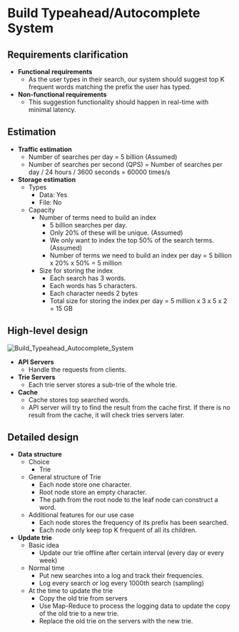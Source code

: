 # Build Typeahead/Autocomplete System

## Requirements clarification
- **Functional requirements**
   - As the user types in their search, our system should suggest top K frequent words matching the prefix the user has typed.
- **Non-functional requirements**
   - This suggestion functionality should happen in real-time with minimal latency.

## Estimation
- **Traffic estimation**
   - Number of searches per day = 5 billion (Assumed)
   - Number of searches per second (QPS) = Number of searches per day / 24 hours / 3600 seconds = 60000 times/s
- **Storage estimation**
   - Types
      - Data: Yes
      - File: No
   - Capacity
      - Number of terms need to build an index
         - 5 billion searches per day.
         - Only 20% of these will be unique. (Assumed)
         - We only want to index the top 50% of the search terms. (Assumed)
         - Number of terms we need to build an index per day = 5 billion x 20% x 50% = 5 million
      - Size for storing the index
         - Each search has 3 words.
         - Each words has 5 characters.
         - Each character needs 2 bytes
         - Total size for storing the index per day = 5 million x 3 x 5 x 2 = 15 GB

## High-level design
![Build_Typeahead_Autocomplete_System](https://user-images.githubusercontent.com/8989447/119062563-55294b00-b994-11eb-91ca-30a42610f50d.png)

- **API Servers**
   - Handle the requests from clients.
- **Trie Servers**
   - Each trie server stores a sub-trie of the whole trie.
- **Cache**
   - Cache stores top searched words.
   - API server will try to find the result from the cache first. If there is no result from the cache, it will check tries servers later.

## Detailed design
- **Data structure**
   - Choice
      - Trie
   - General structure of Trie
      - Each node store one character.
      - Root node store an empty character.
      - The path from the root node to the leaf node can construct a word.
   - Additional features for our use case
      - Each node stores the frequency of its prefix has been searched.
      - Each node only keep top K frequent of all its children.
- **Update trie**
   - Basic idea
      - Update our trie offline after certain interval (every day or every week)
   - Normal time
      - Put new searches into a log and track their frequencies.
      - Log every search or log every 1000th search (sampling)
   - At the time to update the trie
      - Copy the old trie from servers
      - Use Map-Reduce to process the logging data to update the copy of the old trie to a new trie.
      - Replace the old trie on the servers with the new trie.
